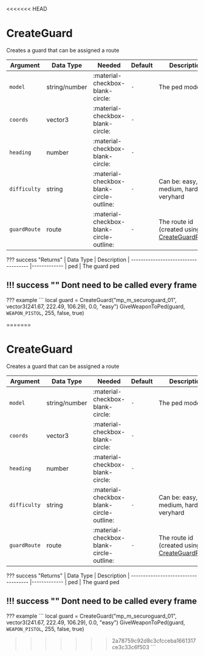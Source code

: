 <<<<<<< HEAD
# CreateGuard
Creates a guard that can be assigned a route

| Argument     | Data Type     | Needed                                   | Default | Description                                                       |
|--------------|---------------|------------------------------------------|---------|-------------------------------------------------------------------|
| `model`      | string/number | :material-checkbox-blank-circle:         | `-`     | The ped model                                                     |
| `coords`     | vector3       | :material-checkbox-blank-circle:         | `-`     |                                                                   |
| `heading`    | number        | :material-checkbox-blank-circle:         | `-`     |                                                                   |
| `difficulty` | string        | :material-checkbox-blank-circle-outline: | `-`     | Can be: easy, medium, hard, veryhard                              |
| `guardRoute` | route         | :material-checkbox-blank-circle-outline: | `-`     | The route id (created using [CreateGuardRoute](CreateGuardRoute)) |

??? success "Returns"
    | Data Type                            | Description
    | ------------------------------------ |-------------
    | ped | The guard ped

!!! success ""
    Dont need to be called every frame
---
??? example
    ```
    local guard = CreateGuard("mp_m_securoguard_01", vector3(241.67, 222.49, 106.29), 0.0, "easy")
    GiveWeaponToPed(guard, `WEAPON_PISTOL`, 255, false, true)

=======
# CreateGuard
Creates a guard that can be assigned a route

| Argument     | Data Type     | Needed                                   | Default | Description                                                       |
|--------------|---------------|------------------------------------------|---------|-------------------------------------------------------------------|
| `model`      | string/number | :material-checkbox-blank-circle:         | `-`     | The ped model                                                     |
| `coords`     | vector3       | :material-checkbox-blank-circle:         | `-`     |                                                                   |
| `heading`    | number        | :material-checkbox-blank-circle:         | `-`     |                                                                   |
| `difficulty` | string        | :material-checkbox-blank-circle-outline: | `-`     | Can be: easy, medium, hard, veryhard                              |
| `guardRoute` | route         | :material-checkbox-blank-circle-outline: | `-`     | The route id (created using [CreateGuardRoute](CreateGuardRoute)) |

??? success "Returns"
    | Data Type                            | Description
    | ------------------------------------ |-------------
    | ped | The guard ped

!!! success ""
    Dont need to be called every frame
---
??? example
    ```
    local guard = CreateGuard("mp_m_securoguard_01", vector3(241.67, 222.49, 106.29), 0.0, "easy")
    GiveWeaponToPed(guard, `WEAPON_PISTOL`, 255, false, true)

>>>>>>> 2a78759c92d8c3cfcceba1661317ce3c33c6f503
    ```